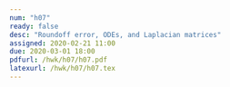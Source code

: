 ```yaml
---
num: "h07"
ready: false
desc: "Roundoff error, ODEs, and Laplacian matrices"
assigned: 2020-02-21 11:00
due: 2020-03-01 18:00
pdfurl: /hwk/h07/h07.pdf
latexurl: /hwk/h07/h07.tex
---
```

